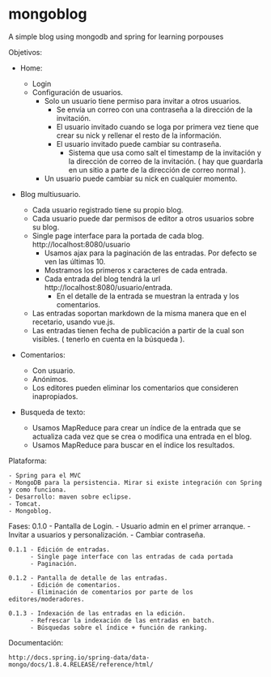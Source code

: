 # mongoblog
A simple blog using mongodb and spring for learning porpouses

Objetivos:

- Home:
	- Login
	- Configuración de usuarios.
		- Solo un usuario tiene permiso para invitar a otros usuarios.
			- Se envía un correo con una contraseña a la dirección de la invitación.
			- El usuario invitado cuando se loga por primera vez tiene que crear su nick y rellenar el resto de la información.
			- El usuario invitado puede cambiar su contraseña.
				- Sistema que usa como salt el timestamp de la invitación y la dirección de correo de la invitación. ( hay que guardarla en un sitio a parte de la dirección de correo normal ).
		- Un usuario puede cambiar su nick en cualquier momento.
		
	
- Blog multiusuario.
	- Cada usuario registrado tiene su propio blog.
	- Cada usuario puede dar permisos de editor a otros usuarios sobre su blog.
	- Single page interface para la portada de cada blog. http://localhost:8080/usuario
		- Usamos ajax para la paginación de las entradas. Por defecto se ven las últimas 10.
		- Mostramos los primeros x caracteres de cada entrada.
		- Cada entrada del blog tendrá la url http://localhost:8080/usuario/entrada.
			- En el detalle de la entrada se muestran la entrada y los comentarios.
	- Las entradas soportan markdown de la misma manera que en el recetario, usando vue.js.
	- Las entradas tienen fecha de publicación a partir de la cual son visibles. ( tenerlo en cuenta en la búsqueda ).
			
	
- Comentarios:
	- Con usuario.
	- Anónimos.
	- Los editores pueden eliminar los comentarios que consideren inapropiados.

- Busqueda de texto:
	- Usamos MapReduce para crear un índice de la entrada que se actualiza cada vez que se crea o modifica una entrada en el blog.
	- Usamos MapReduce para buscar en el índice los resultados.
	
	
Plataforma:

	- Spring para el MVC
	- MongoDB para la persistencia. Mirar si existe integración con Spring y como funciona.
	- Desarrollo: maven sobre eclipse.
	- Tomcat.
	- Mongoblog.
	
Fases: 
	0.1.0 - Pantalla de Login.
		  - Usuario admin en el primer arranque.
		  - Invitar a usuarios y personalización.
		  - Cambiar contraseña.
		  
	0.1.1 - Edición de entradas.
		  - Single page interface con las entradas de cada portada
		  - Paginación.
		  
	0.1.2 - Pantalla de detalle de las entradas.
		  - Edición de comentarios.
		  - Eliminación de comentarios por parte de los editores/moderadores.
		  
	0.1.3 - Indexación de las entradas en la edición.
		  - Refrescar la indexación de las entradas en batch.
		  - Búsquedas sobre el índice + función de ranking.
		  
Documentación:

	http://docs.spring.io/spring-data/data-mongo/docs/1.8.4.RELEASE/reference/html/
